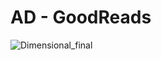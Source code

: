 # AD - GoodReads

![Dimensional_final](https://user-images.githubusercontent.com/113248746/229893370-e121f875-7424-4391-9646-7306e1ff62ea.png)
